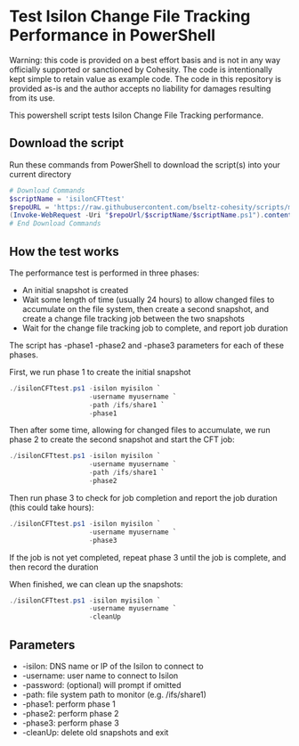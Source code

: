 # Test Isilon Change File Tracking Performance in PowerShell

Warning: this code is provided on a best effort basis and is not in any way officially supported or sanctioned by Cohesity. The code is intentionally kept simple to retain value as example code. The code in this repository is provided as-is and the author accepts no liability for damages resulting from its use.

This powershell script tests Isilon Change File Tracking performance.

## Download the script

Run these commands from PowerShell to download the script(s) into your current directory

```powershell
# Download Commands
$scriptName = 'isilonCFTtest'
$repoURL = 'https://raw.githubusercontent.com/bseltz-cohesity/scripts/master/powershell'
(Invoke-WebRequest -Uri "$repoUrl/$scriptName/$scriptName.ps1").content | Out-File "$scriptName.ps1"; (Get-Content "$scriptName.ps1") | Set-Content "$scriptName.ps1"
# End Download Commands
```

## How the test works

The performance test is performed in three phases:

* An initial snapshot is created
* Wait some length of time (usually 24 hours) to allow changed files to accumulate on the file system, then create a second snapshot, and create a change file tracking job between the two snapshots
* Wait for the change file tracking job to complete, and report job duration

The script has -phase1 -phase2 and -phase3 parameters for each of these phases.

First, we run phase 1 to create the initial snapshot

```powershell
./isilonCFTtest.ps1 -isilon myisilon `
                    -username myusername `
                    -path /ifs/share1 `
                    -phase1
```

Then after some time, allowing for changed files to accumulate, we run phase 2 to create the second snapshot and start the CFT job:

```powershell
./isilonCFTtest.ps1 -isilon myisilon `
                    -username myusername `
                    -path /ifs/share1 `
                    -phase2
```

Then run phase 3 to check for job completion and report the job duration (this could take hours):

```powershell
./isilonCFTtest.ps1 -isilon myisilon `
                    -username myusername `
                    -phase3
```

If the job is not yet completed, repeat phase 3 until the job is complete, and then record the duration

When finished, we can clean up the snapshots:

```powershell
./isilonCFTtest.ps1 -isilon myisilon `
                    -username myusername `
                    -cleanUp
```

## Parameters

* -isilon: DNS name or IP of the Isilon to connect to
* -username: user name to connect to Isilon
* -password: (optional) will prompt if omitted
* -path: file system path to monitor (e.g. /ifs/share1)
* -phase1: perform phase 1
* -phase2: perform phase 2
* -phase3: perform phase 3
* -cleanUp: delete old snapshots and exit
